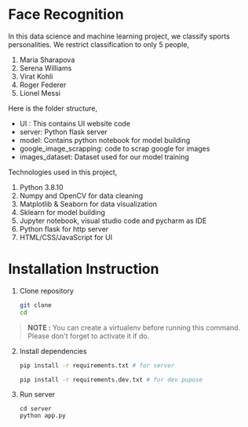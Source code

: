 # Face Recognition

In this data science and machine learning project, we classify sports personalities. We restrict classification to only 5 people,
1) Maria Sharapova
2) Serena Williams
3) Virat Kohli
4) Roger Federer
5) Lionel Messi

Here is the folder structure,
* UI : This contains UI website code 
* server: Python flask server
* model: Contains python notebook for model building
* google_image_scrapping: code to scrap google for images
* images_dataset: Dataset used for our model training

Technologies used in this project,
1. Python 3.8.10
2. Numpy and OpenCV for data cleaning
3. Matplotlib & Seaborn for data visualization
4. Sklearn for model building
5. Jupyter notebook, visual studio code and pycharm as IDE
6. Python flask for http server
7. HTML/CSS/JavaScript for UI

# Installation Instruction

1. Clone repository
   ```bash
   git clone 
   cd 
   ```

> **NOTE :** You can create a virtualenv before running this command. Please don't forget to activate it if do.

2. Install dependencies
   ```bash
   pip install -r requirements.txt # for server

   pip install -r requirements.dev.txt # for dev pupose
   ```
3. Run server
   ```
   cd server
   python app.py
   ```

